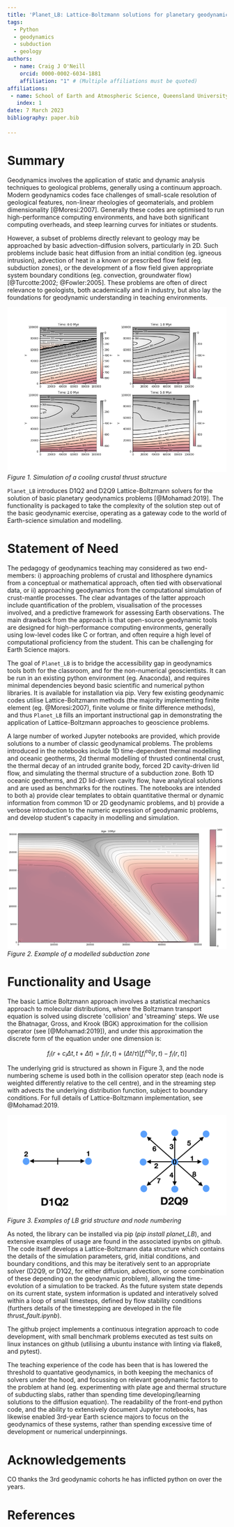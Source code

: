 ```yaml
---
title: 'Planet_LB: Lattice-Boltzmann solutions for planetary geodynamics problems'
tags:
  - Python
  - geodynamics
  - subduction
  - geology
authors:
  - name: Craig J O'Neill
    orcid: 0000-0002-6034-1881
    affiliation: "1" # (Multiple affiliations must be quoted)
affiliations:
 - name: School of Earth and Atmospheric Science, Queensland University of Technology
   index: 1
date: 7 March 2023
bibliography: paper.bib

---
```


# Summary
Geodynamics involves the application of static and dynamic analysis techniques to geological problems, generally using a continuum approach. Modern geodynamics codes face challenges of small-scale resolution of geological features, non-linear rheologies of geomaterials, and problem dimensionality [@Moresi:2007]. Generally these codes are optimised to run high-performance computing environments, and have both significant computing overheads, and steep learning curves for initiates or students.

However, a subset of problems directly relevant to geology may be approached by basic advection-diffusion solvers, particularly in 2D. Such problems include basic heat diffusion from an initial condition (eg. igneous intrusion), advection of heat in a known or prescribed flow field (eg. subduction zones), or the development of a flow field given appropriate system boundary conditions (eg. convection, groundwater flow) [@Turcotte:2002; @Fowler:2005]. These problems are often of direct relevance to geologists, both academically and in industry, but also lay the foundations for geodynamic understanding in teaching environments.

![Figure 1. Simulation of a cooling crustal thrust structure](Fowler_thrust.png)
*Figure 1. Simulation of a cooling crustal thrust structure*

``Planet_LB`` introduces D1Q2 and D2Q9 Lattice-Boltzmann solvers for the solution of basic planetary geodynamics problems [@Mohamad:2019]. The functionality is packaged to take the complexity of the solution step out of the basic geodynamic exercise, operating as a gateway code to the world of Earth-science simulation and modelling.  

# Statement of Need

The pedagogy of geodynamics teaching may considered as two end-members: i) approaching problems of crustal and lithosphere dynamics from a conceptual or mathematical approach, often tied with observational data, or ii) approaching geodynamics from the computational simulation of crust-mantle processes. The clear advantages of the latter approach include quantification of the problem, visualisation of the processes involved, and a predictive framework for assessing Earth observations. The main drawback from the approach is that open-source geodynamic tools are designed for high-performance computing environments, generally using low-level codes like C or fortran, and often require a high level of computational proficiency from the student. This can be challenging for Earth Science majors. 

The goal of ``Planet_LB`` is to bridge the accessibility gap in geodynamics tools both for the classroom, and for the non-numerical geoscientists. It can be run in an existing python environment (eg. Anaconda), and requires minimal dependencies beyond basic scientific and numerical python libraries. It is available for installation via pip. Very few existing geodynamic codes utilise Lattice-Boltzmann methods (the majority implementing finite element (eg. @Moresi:2007), finite volume or finite difference methods), and thus ``Planet_LB`` fills an important instructional gap in demonstrating the application of Lattice-Boltzmann approaches to geoscience problems.  

A large number of worked Jupyter notebooks are provided, which provide solutions to a number of classic geodynamical problems. The problems introduced in the notebooks include 1D time-dependent thermal modelling and oceanic geotherms, 2d thermal modelling of thrusted continental crust, the thermal decay of an intruded granite body, forced 2D cavity-driven lid flow, and simulating the thermal structure of a subduction zone. Both 1D oceanic geotherms, and 2D lid-driven cavity flow, have analytical solutions and are used as benchmarks for the routines. The notebooks are intended to both a) provide clear templates to obtain quantitative thermal or dynamic information from common 1D or 2D geodynamic problems, and b) provide a verbose introduction to the numeric expression of geodynamic problems, and develop student's capacity in modelling and simulation. 

![Figure2. Example of a modelled subduction zone](subduction.png) 
*Figure 2. Example of a modelled subduction zone*

# Functionality and Usage

The basic Lattice Boltzmann approach involves a statistical mechanics approach to molecular distributions, where the Boltzmann transport equation is solved using discrete 'collision' and 'streaming' steps. We use the Bhatnagar, Gross, and Krook (BGK) approximation for the collision operator (see [@Mohamad:2019]), and under this approximation the discrete form of the equation under one dimension is:

$$ f_i(r+c_i \Delta t, t + \Delta t) = f_i(r,t) + (\Delta t/{\tau})[f^{eq}_i(r,t) - f_i(r,t)]$$ 

The underlying grid is structured as shown in Figure 3, and the node numbering scheme is used both in the collision operator step (each node is weighted differently relative to the cell centre), and in the streaming step with advects the underlying distribution function, subject to boundary conditions. For full details of Lattice-Boltzmann implementation, see @Mohamad:2019.


![Figure 3. Examples of LB grid structure and node numbering](D1Q2_D2Q9.png)
*Figure 3. Examples of LB grid structure and node numbering*

As noted, the library can be installed via pip (*pip install planet_LB*), and extensive examples of usage are found in the associated ipynbs on github. The code itself develops a Lattice-Boltzmann data structure which contains the details of the simulation parameters, grid, initial conditions, and boundary conditions, and this may be iteratively sent to an appropriate solver (D2Q9, or D1Q2, for either diffusion, advection, or some combination of these depending on the geodynamic problem), allowing the time-evolution of a simulation to be tracked. As the future system state depends on its current state, system information is updated and interatively solved within a loop of small timesteps, defined by flow stability conditions (furthers details of the timestepping are developed in the file *thrust_fault.ipynb*).

The github project implements a continuous integration approach to code development, with small benchmark problems executed as test suits on linux instances on github (utilising a ubuntu instance with linting via flake8, and pytest). 

The teaching experience of the code has been that is has lowered the threshold to quantative geodynamics, in both keeping the mechanics of solvers under the hood, and focussing on relevant geodynamic factors to the problem at hand (eg. experimenting with plate age and thermal structure of subducting slabs, rather than spending time developing/learning solutions to the diffusion equation). The readability of the front-end python code, and the ability to extensively document Jupyter notebooks, has likewise enabled 3rd-year Earth science majors to focus on the geodynamics of these systems, rather than spending excessive time of development or numerical underpinnings. 

# Acknowledgements
CO thanks the 3rd geodynamic cohorts he has inflicted python on over the years.

# References
